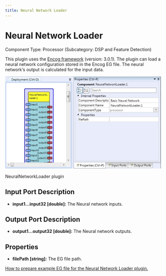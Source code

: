 ```yaml
---
title: Neural Network Loader
---
```


# Neural Network Loader

Component Type: Processor (Subcategory: DSP and Feature Detection)

This plugin uses the [Encog framework][1] (version: 3.0.1). The plugin can load a neural network configuration stored in the Encog EG file. The neural network‘s output is calculated for the input data.

![Screenshot: NeuralNetworkLoader plugin](./img/neuralnetworkloader.jpg "Screenshot: NeuralNetworkLoader plugin")

NeuralNetworkLoader plugin

## Input Port Description

*   **input1...input32 \[double\]:** The Neural network inputs.

## Output Port Description

*   **output1...output32 \[****double****\]:** The Neural network outputs.

## Properties

*   **filePath \[string\]:** The EG file path.

  
[How to prepare example EG file for the Neural Network Loader plugin.][2]

[1]: http://www.heatonresearch.com/encog
[2]: eg_example.htm